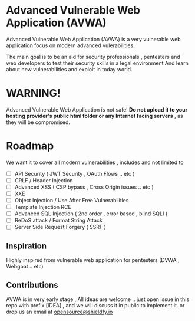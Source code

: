 # Advanced Vulnerable Web Application (AVWA)

Advanced Vulnerable Web Application (AVWA) is a very vulnerable web application focus on modern advanced vulerabilities.

The main goal is to be an aid for security professionals , pentesters and web developers to test their security skills in a legal environment And learn about new vulnerabilities and exploit in today world.

# WARNING!

Advanced Vulnerable Web Application is not safe! **Do not upload it to your hosting provider's public html folder or any Internet facing servers** , as they will be compromised.

# Roadmap

We want it to cover all modern vulnerabilities , includes and not limited to

- [ ] API Security ( JWT Security , OAuth Flows .. etc )
- [ ] CRLF / Header Injection
- [ ] Advanced XSS ( CSP bypass , Cross Origin issues .. etc )
- [ ] XXE 
- [ ] Object Injection / Use After Free Vulnerabilities
- [ ] Template Injection RCE 
- [ ] Advanced SQL Injection ( 2nd order , error based , blind SQLI )
- [ ] ReDoS attack / Format String Attack 
- [ ] Server Side Request Forgery ( SSRF )

## Inspiration

Highly inspired from vulnerable web application for pentesters (DVWA , Webgoat .. etc)

## Contributions

AVWA is in very early stage , All ideas are welcome .. just open issue in this repo with prefix [IDEA] , and we will discuss it in public to implement it. or drop us an email at opensource@shieldfy.io


